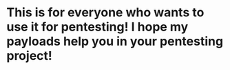 <h1>This is for everyone who wants to use it for pentesting! I hope my payloads help you in your pentesting project!</h1>
